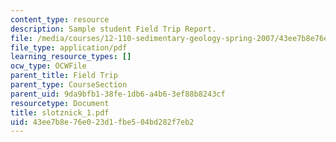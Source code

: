 ```yaml
---
content_type: resource
description: Sample student Field Trip Report.
file: /media/courses/12-110-sedimentary-geology-spring-2007/43ee7b8e76e023d1fbe504bd282f7eb2_slotznick_1.pdf
file_type: application/pdf
learning_resource_types: []
ocw_type: OCWFile
parent_title: Field Trip
parent_type: CourseSection
parent_uid: 9da9bfb1-38fe-1db6-a4b6-3ef88b8243cf
resourcetype: Document
title: slotznick_1.pdf
uid: 43ee7b8e-76e0-23d1-fbe5-04bd282f7eb2
---
```

